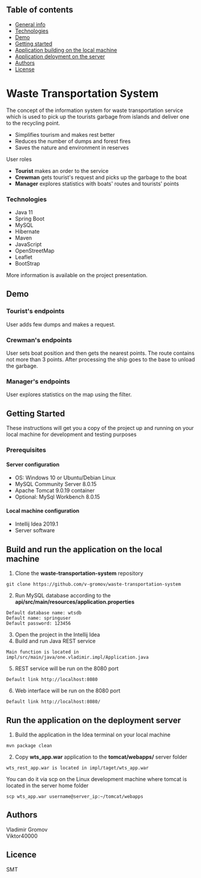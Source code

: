 ## Table of contents
* [General info](#waste-transportation-system)
* [Technologies](#technologies)
* [Demo](#demo)
* [Getting started](#getting-started)
* [Application building on the local machine](#build-and-run-the-application-on-the-local-machine)
* [Application deloyment on the server](#run-the-application-on-the-deployment-server)
* [Authors](#authors)
* [License](#license)

# Waste Transportation System

The concept of the information system for waste transportation service which is used to pick up the tourists garbage from islands and deliver one to the recycling point.
* Simplifies tourism and makes rest better
* Reduces the number of dumps and forest fires
* Saves the nature and environment in reserves

User roles
* **Tourist** makes an order to the service
* **Crewman** gets tourist's request and picks up the garbage to the boat
* **Manager** explores statistics with boats' routes and tourists' points

### Technologies
* Java 11
* Spring Boot
* MySQL
* Hibernate
* Maven
* JavaScript
* OpenStreetMap
* Leaflet
* BootStrap

More information is available on the project presentation.
## Demo
### Tourist's endpoints
User adds few dumps and makes a request.\
<IMG>

### Crewman's endpoints
User sets boat position and then gets the nearest points. The route contains not more than 3 points. After processing the ship goes to the base to unload the garbage.\
<IMG>

### Manager's endpoints
User explores statistics on the map using the filter.\
<IMG>

## Getting Started

These instructions will get you a copy of the project up and running on your local machine for development and testing purposes

### Prerequisites

#### Server configuration

* OS: Windows 10 or Ubuntu/Debian Linux
* MySQL Community Server 8.0.15
* Apache Tomcat 9.0.19 container
* Optional: MySql Workbench 8.0.15

#### Local machine configuration

* Intellij Idea 2019.1
* Server software

## Build and run the application on the local machine

1. Clone the **waste-transportation-system** repository
```
git clone https://github.com/v-gromov/waste-transportation-system
```
2. Run MySQL database according to the **api/src/main/resources/application.properties**
```
Default database name: wtsdb
Default name: springuser
Default password: 123456
```
3. Open the project in the Intellij Idea
4. Build and run Java REST service
```
Main function is located in impl/src/main/java/one.vladimir.impl/Application.java
```
5. REST service will be run on the 8080 port
```
Default link http://localhost:8080
```
6. Web interface will be run on the 8080 port
```
Default link http://localhost:8080/
```

## Run the application on the deployment server
1. Build the application in the Idea terminal on your local machine
```
mvn package clean
```
2. Copy **wts_app.war** application to the **tomcat/webapps/** server folder
```
wts_rest_app.war is located in impl/taget/wts_app.war
```
You can do it via scp on the Linux development machine where tomcat is located in the server home folder
```
scp wts_app.war username@server_ip:~/tomcat/webapps
```
## Authors
Vladimir Gromov\
Viktor40000
## Licence
SMT
